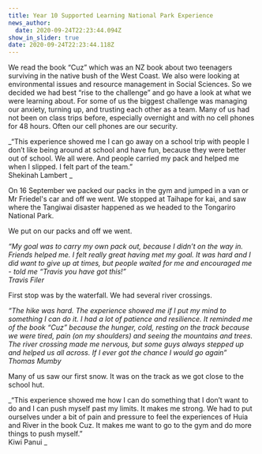 ```yaml
---
title: Year 10 Supported Learning National Park Experience
news_author:
  date: 2020-09-24T22:23:44.094Z
show_in_slider: true
date: 2020-09-24T22:23:44.118Z
---
```

We read the book “Cuz” which was an NZ book about two teenagers surviving in the native bush of the West Coast. We also were looking at environmental issues and resource management in Social Sciences. So we decided we had best “rise to the challenge” and go have a look at what we were learning about. For some of us the biggest challenge was managing our anxiety, turning up, and trusting each other as a team.
 Many of us had not been on class trips before, especially overnight and with no cell phones for 48 hours. Often our cell phones are our security.

_“This experience showed me I can go away on a school trip with people I don’t like being around at school and have fun, because they were better out of school. We all were. And people carried my pack and helped me when I slipped. I felt part of the team.”  
Shekinah Lambert_

On 16 September we packed our packs in the gym and jumped in a van or Mr Friedel's car and off we went. We stopped at Taihape for kai, and saw where the Tangiwai disaster happened as we headed to the Tongariro National Park. 

We put on our packs and off we went.

_“My goal was to carry my own pack out, because I didn’t on the way in. Friends helped me. I felt really great having met my goal. It was hard and I did want to give up at times, but people waited for me and encouraged me - told me “Travis you have got this!”  
Travis Filer_

First stop was by the waterfall. We had several river crossings. 

_“The hike was hard. The experience showed me if I put my mind to something I can do it. I had a lot of patience and resilience. It reminded me of the book “Cuz” because the hunger, cold, resting on the track because we were tired, pain (on my shoulders) and seeing the mountains and trees. The river crossing made me nervous, but some guys always stepped up and helped us all across. If I ever got the chance I would go again”  
Thomas Mumby_

Many of us saw our first snow. It was on the track as we got close to the school hut.

_“This experience showed me how I can do something that I don’t want to do and I can push myself past my limits. It makes me strong. We had to put ourselves under a bit of pain and pressure to feel the experiences of Huia and River in the book Cuz. It makes me want to go to the gym and do more things to push myself.”  
Kiwi  Panui_



